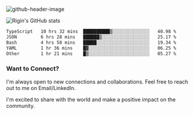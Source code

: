 
![github-header-image](https://github.com/riginoommen/riginoommen/assets/3840244/889cae65-df55-4cda-86cc-bf21bf1f2e96)

![Rigin's GitHub stats](https://github-readme-stats.vercel.app/api?username=riginoommen\&show_icons=true\&show=reviews,discussions_started,discussions_answered,prs_merged,prs_merged_percentage)


<!--START_SECTION:waka-->

```txt
TypeScript   10 hrs 32 mins  ██████████▒░░░░░░░░░░░░░░   40.98 %
JSON         6 hrs 28 mins   ██████▒░░░░░░░░░░░░░░░░░░   25.17 %
Bash         4 hrs 58 mins   █████░░░░░░░░░░░░░░░░░░░░   19.34 %
YAML         1 hr 36 mins    █▓░░░░░░░░░░░░░░░░░░░░░░░   06.25 %
Other        1 hr 21 mins    █▒░░░░░░░░░░░░░░░░░░░░░░░   05.27 %
```

<!--END_SECTION:waka-->

### Want to Connect?

I'm always open to new connections and collaborations. Feel free to reach out to me on Email/LinkedIn.

I'm excited to share with the world and make a positive impact on the community.
